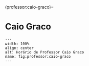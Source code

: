 (professor:caio-graco)=

# Caio Graco

```{figure} ../_static/img/professor/caio-graco.png
---
width: 100%
align: center
alt: Horário de Professor Caio Graco
name: fig:professor:caio-graco
---
```

